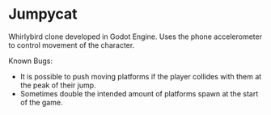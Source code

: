 # Jumpycat
Whirlybird clone developed in Godot Engine. Uses the phone accelerometer to control movement of the character. 

Known Bugs:
  - It is possible to push moving platforms if the player collides with them at the peak of their jump.
  - Sometimes double the intended amount of platforms spawn at the start of the game.

